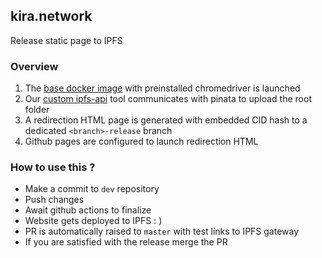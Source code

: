 ## kira.network

Release static page to IPFS

### Overview

1. The [base docker image](ghcr.io/kiracore/docker/base-image:v0.12.2) with preinstalled chromedriver is launched
2. Our [custom ipfs-api](https://github.com/KiraCore/tools/tree/main/ipfs-api) tool communicates with pinata to upload the root folder
3. A redirection HTML page is generated with embedded CID hash to a dedicated `<branch>-release` branch
4. Github pages are configured to launch redirection HTML

### How to use this ?

* Make a commit to `dev` repository
* Push changes
* Await github actions to finalize
* Website gets deployed to IPFS : ) 
* PR is automatically raised to `master` with test links to IPFS gateway
* If you are satisfied with the release merge the PR